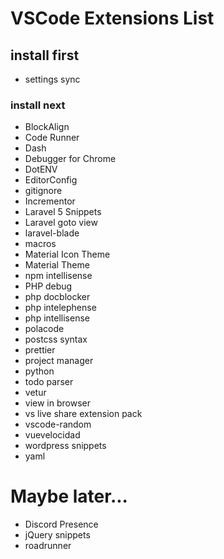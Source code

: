 # VSCode Extensions List

## install first
- settings sync

### install next
- BlockAlign
- Code Runner
- Dash
- Debugger for Chrome
- DotENV
- EditorConfig
- gitignore
- Incrementor
- Laravel 5 Snippets
- Laravel goto view
- laravel-blade
- macros
- Material Icon Theme
- Material Theme
- npm intellisense
- PHP debug
- php docblocker
- php intelephense
- php intellisense
- polacode
- postcss syntax
- prettier
- project manager
- python
- todo parser
- vetur
- view in browser
- vs live share extension pack
- vscode-random
- vuevelocidad
- wordpress snippets
- yaml

# Maybe later...
- Discord Presence
- jQuery snippets
- roadrunner

